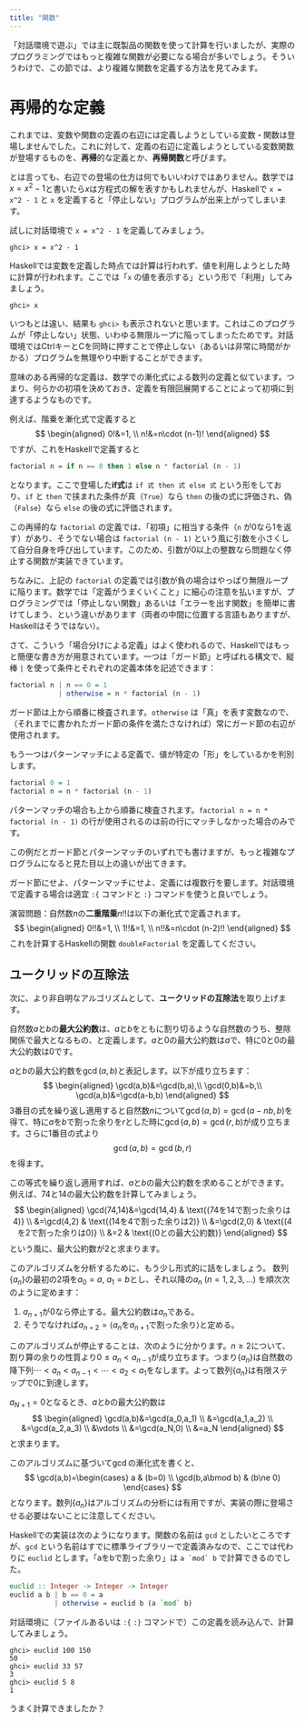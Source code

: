 ```yaml
---
title: "関数"
---
```


「対話環境で遊ぶ」では主に既製品の関数を使って計算を行いましたが、実際のプログラミングではもっと複雑な関数が必要になる場合が多いでしょう。そういうわけで、この節では、より複雑な関数を定義する方法を見てみます。

# 再帰的な定義

これまでは、変数や関数の定義の右辺には定義しようとしている変数・関数は登場しませんでした。これに対して、定義の右辺に定義しようとしている変数関数が登場するものを、**再帰**的な定義とか、**再帰関数**と呼びます。

とは言っても、右辺での登場の仕方は何でもいいわけではありません。数学では$x = x^2 - 1$と書いたら$x$は方程式の解を表すかもしれませんが、Haskellで `x = x^2 - 1` と `x` を定義すると「停止しない」プログラムが出来上がってしまいます。

試しに対話環境で `x = x^2 - 1` を定義してみましょう。

```
ghci> x = x^2 - 1
```

Haskellでは変数を定義した時点では計算は行われず、値を利用しようとした時に計算が行われます。ここでは「`x` の値を表示する」という形で「利用」してみましょう。

```
ghci> x
```

いつもとは違い、結果も `ghci>` も表示されないと思います。これはこのプログラムが「停止しない」状態、いわゆる無限ループに陥ってしまったためです。対話環境ではCtrlキーとCを同時に押すことで停止しない（あるいは非常に時間がかかる）プログラムを無理やり中断することができます。

意味のある再帰的な定義は、数学での漸化式による数列の定義と似ています。つまり、何らかの初項を決めておき、定義を有限回展開することによって初項に到達するようなものです。

例えば、階乗を漸化式で定義すると
$$
\begin{aligned}
0!&=1, \\
n!&=n\cdot (n-1)!
\end{aligned}
$$
ですが、これをHaskellで定義すると

```haskell
factorial n = if n == 0 then 1 else n * factorial (n - 1)
```

となります。ここで登場した**if式**は `if 式 then 式 else 式` という形をしており、`if` と `then` で挟まれた条件が真（`True`）なら `then` の後の式に評価され、偽（`False`）なら `else` の後の式に評価されます。

この再帰的な `factorial` の定義では、「初項」に相当する条件（`n` が0なら1を返す）があり、そうでない場合は `factorial (n - 1)` という風に引数を小さくして自分自身を呼び出しています。このため、引数が0以上の整数なら問題なく停止する関数が実装できています。

ちなみに、上記の `factorial` の定義では引数が負の場合はやっぱり無限ループに陥ります。数学では「定義がうまくいくこと」に細心の注意を払いますが、プログラミングでは「停止しない関数」あるいは「エラーを出す関数」を簡単に書けてしまう、という違いがあります（両者の中間に位置する言語もありますが、Haskellはそうではない）。

さて、こういう「場合分けによる定義」はよく使われるので、Haskellではもっと簡便な書き方が用意されています。一つは「ガード節」と呼ばれる構文で、縦棒 `|` を使って条件とそれぞれの定義本体を記述できます：

```haskell
factorial n | n == 0 = 1
            | otherwise = n * factorial (n - 1)
```

ガード節は上から順番に検査されます。`otherwise` は「真」を表す変数なので、（それまでに書かれたガード節の条件を満たさなければ）常にガード節の右辺が使用されます。

もう一つはパターンマッチによる定義で、値が特定の「形」をしているかを判別します。

```haskell
factorial 0 = 1
factorial n = n * factorial (n - 1)
```

パターンマッチの場合も上から順番に検査されます。`factorial n = n * factorial (n - 1)` の行が使用されるのは前の行にマッチしなかった場合のみです。

この例だとガード節とパターンマッチのいずれでも書けますが、もっと複雑なプログラムになると見た目以上の違いが出てきます。

ガード節にせよ、パターンマッチにせよ、定義には複数行を要します。対話環境で定義する場合は適宜 `:{` コマンドと `:}` コマンドを使うと良いでしょう。

演習問題：自然数$n$の**二重階乗**$n!!$は以下の漸化式で定義されます。
$$
\begin{aligned}
0!!&=1, \\
1!!&=1, \\
n!!&=n\cdot (n-2)!!
\end{aligned}
$$
これを計算するHaskellの関数 `doubleFactorial` を定義してください。

<!--プログラミングでは繰り返し処理を行いたいことがよくあります。数学でもそれは同じで、例えば総和は「足し算を繰り返す」ことですし、べき乗、階乗、総乗は「掛け算を繰り返す」ことです。数列を漸化式で定義する時は、「定義式を繰り返し適用する」ことによって数列の値を計算できます。-->

## ユークリッドの互除法

次に、より非自明なアルゴリズムとして、**ユークリッドの互除法**を取り上げます。

自然数$a$と$b$の**最大公約数**は、$a$と$b$をともに割り切るような自然数のうち、整除関係で最大となるもの、と定義します。$a$と0の最大公約数は$a$で、特に$0$と$0$の最大公約数は0です。

$a$と$b$の最大公約数を$\gcd(a,b)$と表記します。以下が成り立ちます：
$$
\begin{aligned}
\gcd(a,b)&=\gcd(b,a),\\
\gcd(0,b)&=b,\\
\gcd(a,b)&=\gcd(a-b,b)
\end{aligned}
$$
3番目の式を繰り返し適用すると自然数$n$について$\gcd(a,b)=\gcd(a-nb,b)$を得て、特に$a$を$b$で割った余りを$r$とした時に$\gcd(a,b)=\gcd(r,b)$が成り立ちます。さらに1番目の式より
$$
\gcd(a,b)=\gcd(b,r)
$$
を得ます。

この等式を繰り返し適用すれば、$a$と$b$の最大公約数を求めることができます。例えば、74と14の最大公約数を計算してみましょう。
$$
\begin{aligned}
\gcd(74,14)&=\gcd(14,4) & \text{(74を14で割った余りは4)} \\
&=\gcd(4,2) & \text{(14を4で割った余りは2)} \\
&=\gcd(2,0) & \text{(4を2で割った余りは0)} \\
&=2 & \text{(0との最大公約数)}
\end{aligned}
$$
という風に、最大公約数が2と求まります。

このアルゴリズムを分析するために、もう少し形式的に話をしましょう。
数列$\{a_n\}$の最初の2項を$a_0=a$, $a_1=b$とし、それ以降の$a_n$ ($n=1,2,3,\ldots$) を順次次のように定めます：

1. $a_{n+1}$が0なら停止する。最大公約数は$a_n$である。
2. そうでなければ$a_{n+2}=\langle\text{\(a_n\)を\(a_{n+1}\)で割った余り}\rangle$と定める。

このアルゴリズムが停止することは、次のように分かります。$n\ge 2$について、割り算の余りの性質より$0\le a_n<a_{n-1}$が成り立ちます。つまり$\{a_n\}$は自然数の降下列$\cdots<a_n<a_{n-1}<\cdots<a_2<a_1$をなします。よって数列$\{a_n\}$は有限ステップで0に到達します。

$a_{N+1}=0$となるとき、$a$と$b$の最大公約数は
$$
\begin{aligned}
\gcd(a,b)&=\gcd(a_0,a_1) \\
&=\gcd(a_1,a_2) \\
&=\gcd(a_2,a_3) \\
&\vdots \\
&=\gcd(a_N,0) \\
&=a_N
\end{aligned}
$$
と求まります。

このアルゴリズムに基づいて$\gcd$の漸化式を書くと、
$$
\gcd(a,b)=\begin{cases}
a & (b=0) \\
\gcd(b,a\bmod b) & (b\ne 0)
\end{cases}
$$
となります。数列$\{a_n\}$はアルゴリズムの分析には有用ですが、実装の際に登場させる必要はないことに注意してください。

Haskellでの実装は次のようになります。関数の名前は `gcd` としたいところですが、`gcd` という名前はすでに標準ライブラリーで定義済みなので、ここでは代わりに `euclid` とします。「aをbで割った余り」は ``a `mod` b`` で計算できるのでした。

```haskell
euclid :: Integer -> Integer -> Integer
euclid a b | b == 0 = a
           | otherwise = euclid b (a `mod` b)
```

対話環境に（ファイルあるいは `:{` `:}` コマンドで）この定義を読み込んで、計算してみましょう。

```
ghci> euclid 100 150
50
ghci> euclid 33 57
3
ghci> euclid 5 8
1
```

うまく計算できましたか？
